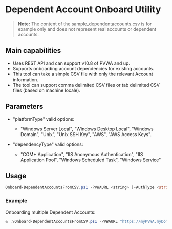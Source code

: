 # Dependent Account Onboard Utility

> **Note:** The content of the sample_dependentaccounts.csv is for example only and does not represent real accounts or dependent accounts.

## Main capabilities
- Uses REST API and can support v10.8 of PVWA and up.
- Supports onboarding account dependencies for existing accounts.
- This tool can take a simple CSV file with only the relevant Account information.
- The tool can support comma delimited CSV files or tab delimited CSV files (based on machine locale).

## Parameters
- "platformType" valid options:
	- "Windows Server Local", "Windows Desktop Local", "Windows Domain", "Unix", "Unix SSH Key", "AWS", "AWS Access Keys".

 - "dependencyType" valid options:
	- "COM+ Application", "IIS Anonymous Authentication", "IIS Application Pool", "Windows Scheduled Task", "Windows Service"

## Usage
```powershell
Onboard-DependentAccountsFromCSV.ps1 -PVWAURL <string> [-AuthType <string> (*"cyberark"*,"ldap","radius")] [-CsvPath <string>] [<CommonParameters>]
```

### Example
Onboarding multiple Dependent Accounts:
```powershell
& .\Onboard-DependentAccountsFromCSV.ps1 -PVWAURL "https://myPVWA.myDomain.com/PasswordVault"  -CsvPath .\dependentAccounts.csv 
```